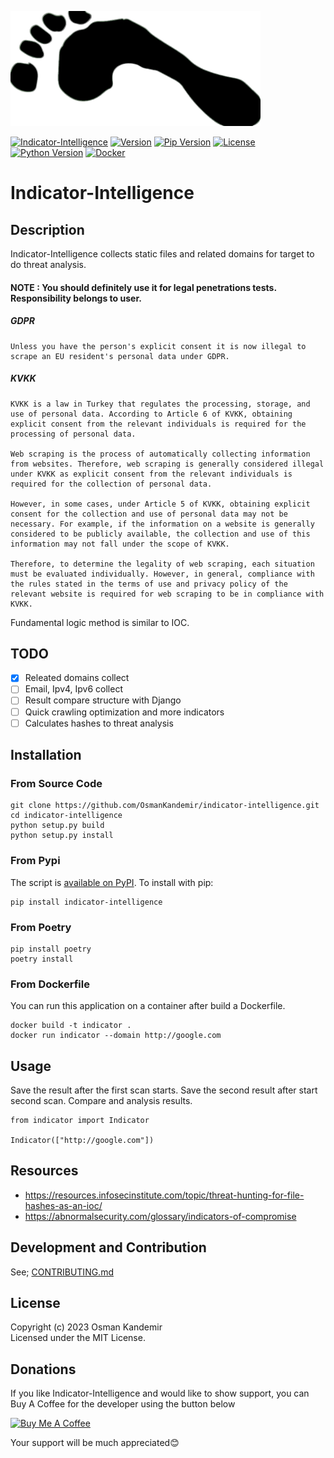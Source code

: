
![Logo](img.png)

[![Indicator-Intelligence](https://img.shields.io/badge/Indicator-Intelligence-blue)](https://www.github.com/OsmanKandemir/indicator-intelligence)
[![Version](https://img.shields.io/badge/version-1.0.1-blue.svg)](https://github.com/OsmanKandemir/indicator-intelligence)
[![Pip Version](https://img.shields.io/badge/pypi-23.0.1-green)](https://www.python.org)
[![License](https://img.shields.io/badge/license-MIT-blue.svg)](https://raw.githubusercontent.com/smicallef/spiderfoot/master/LICENSE)
[![Python Version](https://img.shields.io/badge/python-3.7+-green)](https://www.python.org)
[![Docker](https://img.shields.io/badge/docker-build-important.svg?logo=Docker)](https://www.docker.com)




# Indicator-Intelligence


## Description

Indicator-Intelligence collects static files and related domains for target to do threat analysis.


#### NOTE : You should definitely use it for legal penetrations tests. Responsibility belongs to user.

##### GDPR 

```
Unless you have the person's explicit consent it is now illegal to scrape an EU resident's personal data under GDPR.
```

##### KVKK

```
KVKK is a law in Turkey that regulates the processing, storage, and use of personal data. According to Article 6 of KVKK, obtaining explicit consent from the relevant individuals is required for the processing of personal data.

Web scraping is the process of automatically collecting information from websites. Therefore, web scraping is generally considered illegal under KVKK as explicit consent from the relevant individuals is required for the collection of personal data.

However, in some cases, under Article 5 of KVKK, obtaining explicit consent for the collection and use of personal data may not be necessary. For example, if the information on a website is generally considered to be publicly available, the collection and use of this information may not fall under the scope of KVKK.

Therefore, to determine the legality of web scraping, each situation must be evaluated individually. However, in general, compliance with the rules stated in the terms of use and privacy policy of the relevant website is required for web scraping to be in compliance with KVKK.
```

Fundamental logic method is similar to IOC.

## TODO
- [x] Releated domains collect
- [ ] Email, Ipv4, Ipv6 collect
- [ ] Result compare structure with Django
- [ ] Quick crawling optimization and more indicators
- [ ] Calculates hashes to threat analysis

## Installation

### From Source Code

```
git clone https://github.com/OsmanKandemir/indicator-intelligence.git
cd indicator-intelligence
python setup.py build
python setup.py install
```

### From Pypi

The script is [available on PyPI](https://pypi.org/project/indicator-intelligence/). To install with pip:
```
pip install indicator-intelligence
```
### From Poetry

```
pip install poetry
poetry install
```

### From Dockerfile

You can run this application on a container after build a Dockerfile.

```
docker build -t indicator .
docker run indicator --domain http://google.com

```

## Usage

Save the result after the first scan starts. 
Save the second result after start second scan. Compare and analysis results.

```
from indicator import Indicator

Indicator(["http://google.com"])
```


## Resources

- https://resources.infosecinstitute.com/topic/threat-hunting-for-file-hashes-as-an-ioc/
- https://abnormalsecurity.com/glossary/indicators-of-compromise


## Development and Contribution

See; [CONTRIBUTING.md](CONTRIBUTING.md)



## License

Copyright (c) 2023 Osman Kandemir \
Licensed under the MIT License.

## Donations
If you like Indicator-Intelligence and would like to show support, you can Buy A Coffee for the developer using the button below

<a href="https://www.buymeacoffee.com/OsmanKandemir" target="_blank"><img src="https://cdn.buymeacoffee.com/buttons/default-orange.png" alt="Buy Me A Coffee" height="41" width="174"></a>

Your support will be much appreciated😊